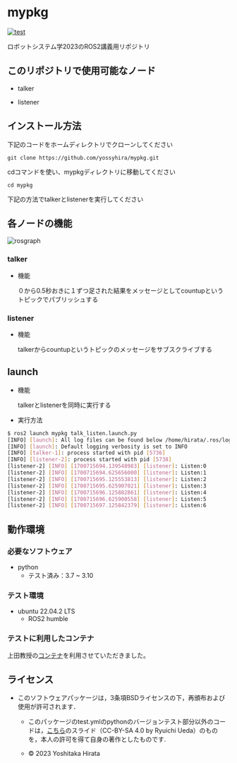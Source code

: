 # mypkg
[![test](https://github.com/yossyhira/mypkg/actions/workflows/test.yml/badge.svg)](https://github.com/yossyhira/mypkg/actions/workflows/test.yml)

ロボットシステム学2023のROS2講義用リポジトリ

## このリポジトリで使用可能なノード
* talker

* listener

## インストール方法
下記のコードをホームディレクトリでクローンしてください
```
git clone https://github.com/yossyhira/mypkg.git
```
cdコマンドを使い、mypkgディレクトリに移動してください
```
cd mypkg
```
下記の方法でtalkerとlistenerを実行してください

## 各ノードの機能
![rosgraph](https://github.com/yossyhira/mypkg/assets/147679155/35902dd6-ecc3-4a53-85b6-2d4995e040ae)

### talker
* 機能

  ０から0.5秒おきに１ずつ足された結果をメッセージとしてcountupというトピックでパブリッシュする

### listener
* 機能

  talkerからcountupというトピックのメッセージをサブスクライブする

## launch

* 機能

  talkerとlistenerを同時に実行する

* 実行方法

```bash
$ ros2 launch mypkg talk_listen.launch.py
[INFO] [launch]: All log files can be found below /home/hirata/.ros/log/2023-11-23-14-01-33-241579-yoshi-5735
[INFO] [launch]: Default logging verbosity is set to INFO
[INFO] [talker-1]: process started with pid [5736]
[INFO] [listener-2]: process started with pid [5738]
[listener-2] [INFO] [1700715694.139548983] [listener]: Listen:0
[listener-2] [INFO] [1700715694.625656000] [listener]: Listen:1
[listener-2] [INFO] [1700715695.125553813] [listener]: Listen:2
[listener-2] [INFO] [1700715695.625907021] [listener]: Listen:3
[listener-2] [INFO] [1700715696.125882861] [listener]: Listen:4
[listener-2] [INFO] [1700715696.625900558] [listener]: Listen:5
[listener-2] [INFO] [1700715697.125842379] [listener]: Listen:6
```


## 動作環境
### 必要なソフトウェア　

* python
  * テスト済み：3.7 ~ 3.10

### テスト環境
* ubuntu 22.04.2 LTS
  * ROS2 humble

### テストに利用したコンテナ
上田教授の[コンテナ](https://hub.docker.com/layers/ryuichiueda/ubuntu22.04-ros2/latest/images/sha256-0e1773bc6f12b57172c8818aac36aeb97ca13269028028d49ad5f6f8cc0d6204?context=explore)を利用させていただきました。

## ライセンス
* このソフトウェアパッケージは，3条項BSDライセンスの下，再頒布および使用が許可されます．
  
  * このパッケージのtest.ymlのpythonのバージョンテスト部分以外のコードは，[こちら](https://github.com/ryuichiueda/my_slides/tree/master/robosys_2022)のスライド（CC-BY-SA 4.0 by Ryuichi Ueda）のものを，本人の許可を得て自身の著作としたものです.

  * © 2023 Yoshitaka Hirata
